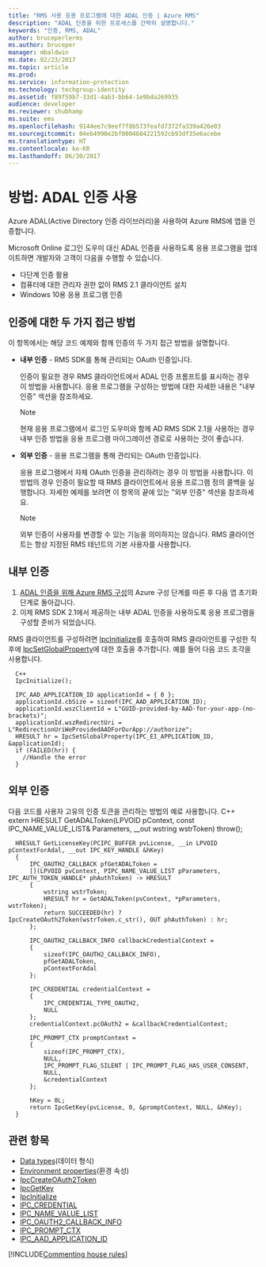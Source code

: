 ```yaml
---
title: "RMS 사용 응용 프로그램에 대한 ADAL 인증 | Azure RMS"
description: "ADAL 인증을 위한 프로세스를 간략히 설명합니다."
keywords: "인증, RMS, ADAL"
author: bruceperlerms
ms.author: bruceper
manager: mbaldwin
ms.date: 02/23/2017
ms.topic: article
ms.prod: 
ms.service: information-protection
ms.technology: techgroup-identity
ms.assetid: f89f59b7-33d1-4ab3-bb64-1e9bda269935
audience: developer
ms.reviewer: shubhamp
ms.suite: ems
ms.openlocfilehash: 9144ee7c9eef7f8b573feafd7372fa339a426e03
ms.sourcegitcommit: 04eb4990e2bf0004684221592cb93df35e6acebe
ms.translationtype: HT
ms.contentlocale: ko-KR
ms.lasthandoff: 06/30/2017
---
```

# <a name="how-to-use-adal-authentication"></a>방법: ADAL 인증 사용

Azure ADAL(Active Directory 인증 라이브러리)을 사용하여 Azure RMS에 앱을 인증합니다.

Microsoft Online 로그인 도우미 대신 ADAL 인증을 사용하도록 응용 프로그램을 업데이트하면 개발자와 고객이 다음을 수행할 수 있습니다.

- 다단계 인증 활용
- 컴퓨터에 대한 관리자 권한 없이 RMS 2.1 클라이언트 설치
- Windows 10용 응용 프로그램 인증

## <a name="two-approaches-to-authentication"></a>인증에 대한 두 가지 접근 방법

이 항목에서는 해당 코드 예제와 함께 인증의 두 가지 접근 방법을 설명합니다.

- **내부 인증** - RMS SDK를 통해 관리되는 OAuth 인증입니다.

  인증이 필요한 경우 RMS 클라이언트에서 ADAL 인증 프롬프트를 표시하는 경우 이 방법을 사용합니다. 응용 프로그램을 구성하는 방법에 대한 자세한 내용은 "내부 인증" 섹션을 참조하세요.

  > [!Note]
  > 현재 응용 프로그램에서 로그인 도우미와 함께 AD RMS SDK 2.1을 사용하는 경우 내부 인증 방법을 응용 프로그램 마이그레이션 경로로 사용하는 것이 좋습니다.

- **외부 인증** - 응용 프로그램을 통해 관리되는 OAuth 인증입니다.

  응용 프로그램에서 자체 OAuth 인증을 관리하려는 경우 이 방법을 사용합니다. 이 방법의 경우 인증이 필요할 때 RMS 클라이언트에서 응용 프로그램 정의 콜백을 실행합니다. 자세한 예제를 보려면 이 항목의 끝에 있는 "외부 인증" 섹션을 참조하세요.

  > [!Note]
  > 외부 인증이 사용자를 변경할 수 있는 기능을 의미하지는 않습니다. RMS 클라이언트는 항상 지정된 RMS 테넌트의 기본 사용자를 사용합니다.

## <a name="internal-authentication"></a>내부 인증

1. [ADAL 인증을 위해 Azure RMS 구성](adal-auth.md)의 Azure 구성 단계를 따른 후 다음 앱 초기화 단계로 돌아갑니다.
2. 이제 RMS SDK 2.1에서 제공하는 내부 ADAL 인증을 사용하도록 응용 프로그램을 구성할 준비가 되었습니다.

RMS 클라이언트를 구성하려면 [IpcInitialize](https://msdn.microsoft.com/library/jj127295.aspx)를 호출하여 RMS 클라이언트를 구성한 직후에 [IpcSetGlobalProperty](https://msdn.microsoft.com/library/hh535270.aspx)에 대한 호출을 추가합니다. 예를 들어 다음 코드 조각을 사용합니다.

      C++
      IpcInitialize();

      IPC_AAD_APPLICATION_ID applicationId = { 0 };
      applicationId.cbSize = sizeof(IPC_AAD_APPLICATION_ID);
      applicationId.wszClientId = L"GUID-provided-by-AAD-for-your-app-(no-brackets)";
      applicationId.wszRedirectUri = L"RedirectionUriWeProvidedAADForOurApp://authorize";
      HRESULT hr = IpcSetGlobalProperty(IPC_EI_APPLICATION_ID, &applicationId);
      if (FAILED(hr)) {
        //Handle the error
      }

## <a name="external-authentication"></a>외부 인증

다음 코드를 사용자 고유의 인증 토큰을 관리하는 방법의 예로 사용합니다.
C++ extern HRESULT GetADALToken(LPVOID pContext, const IPC_NAME_VALUE_LIST& Parameters, __out wstring wstrToken) throw();

      HRESULT GetLicenseKey(PCIPC_BUFFER pvLicense, __in LPVOID pContextForAdal, __out IPC_KEY_HANDLE &hKey)
      {
          IPC_OAUTH2_CALLBACK pfGetADALToken =
          [](LPVOID pvContext, PIPC_NAME_VALUE_LIST pParameters, IPC_AUTH_TOKEN_HANDLE* phAuthToken) -> HRESULT
          {
              wstring wstrToken;
              HRESULT hr = GetADALToken(pvContext, *pParameters, wstrToken);
              return SUCCEEDED(hr) ? IpcCreateOAuth2Token(wstrToken.c_str(), OUT phAuthToken) : hr;
          };

          IPC_OAUTH2_CALLBACK_INFO callbackCredentialContext =
          {
              sizeof(IPC_OAUTH2_CALLBACK_INFO),
              pfGetADALToken,
              pContextForAdal
          };

          IPC_CREDENTIAL credentialContext =
          {
              IPC_CREDENTIAL_TYPE_OAUTH2,
              NULL
          };
          credentialContext.pcOAuth2 = &callbackCredentialContext;

          IPC_PROMPT_CTX promptContext =
          {
              sizeof(IPC_PROMPT_CTX),
              NULL,
              IPC_PROMPT_FLAG_SILENT | IPC_PROMPT_FLAG_HAS_USER_CONSENT,
              NULL,
              &credentialContext
          };

          hKey = 0L;
          return IpcGetKey(pvLicense, 0, &promptContext, NULL, &hKey);
      }

## <a name="related-topics"></a>관련 항목

- [Data types](https://msdn.microsoft.com/library/hh535288.aspx)(데이터 형식)
- [Environment properties](https://msdn.microsoft.com/library/hh535247.aspx)(환경 속성)
- [IpcCreateOAuth2Token](https://msdn.microsoft.com/library/mt661866.aspx)
- [IpcGetKey](https://msdn.microsoft.com/library/hh535263.aspx)
- [IpcInitialize](https://msdn.microsoft.com/library/jj127295.aspx)
- [IPC_CREDENTIAL](https://msdn.microsoft.com/library/hh535275.aspx)
- [IPC_NAME_VALUE_LIST](https://msdn.microsoft.com/library/hh535277.aspx)
- [IPC_OAUTH2_CALLBACK_INFO](https://msdn.microsoft.com/library/mt661868.aspx)
- [IPC_PROMPT_CTX](https://msdn.microsoft.com/library/hh535278.aspx)
- [IPC_AAD_APPLICATION_ID](https://msdn.microsoft.com/library/mt661867.aspx)

[!INCLUDE[Commenting house rules](../includes/houserules.md)]
